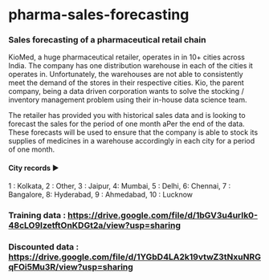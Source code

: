 # pharma-sales-forecasting
### Sales forecasting of a pharmaceutical retail chain
KioMed, a huge pharmaceutical retailer, operates in in 10+ cities across India. The company has one distribution warehouse in each of the cities it operates in. Unfortunately, the warehouses are not able to consistently meet the demand of the stores in their respective cities. Kio, the parent company, being a data driven corporation wants to solve the stocking / inventory management problem using their in-house data science team.

The retailer has provided you with historical sales data and is looking to forecast the sales for the period of one month aPer the end of the data. These forecasts will be used to ensure that the company is able to stock its supplies of medicines in a warehouse accordingly in each city for a period of one month.

#### City records ▶
1 : Kolkata, 
2 : Other, 
3 : Jaipur, 
4: Mumbai, 
5 : Delhi, 
6: Chennai, 
7 : Bangalore,
8: Hyderabad, 
9 : Ahmedabad, 
10 : Lucknow

### Training data : https://drive.google.com/file/d/1bGV3u4urIk0-48cLO9IzetftOnKDGt2a/view?usp=sharing
### Discounted data : https://drive.google.com/file/d/1YGbD4LA2k19vtwZ3tNxuNRGqFOi5Mu3R/view?usp=sharing
